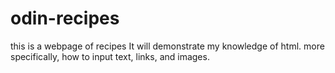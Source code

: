 # odin-recipes
this is a webpage of recipes
It will demonstrate my knowledge of html.
more specifically, how to input text, links, and images.